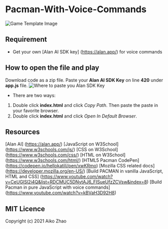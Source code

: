# Pacman-With-Voice-Commands
![Game Template Image](./images/game-template.png)

## Requirement

- Get your own [Alan AI SDK key] (https://alan.app/) for voice commands

## How to open the file and play
Download code as a zip file.
Paste your **Alan AI SDK Key** on line **420** under **app.js** file.
![Where to paste you Alan SDK Key](./images/alan-key.png)

- There are two ways:
1. Double click **index.html** and click *Copy Path*. Then paste the paste in your favorite browser.
2. Double click **index.html** and click *Open In Default Browser*. 

## Resources
[Alan AI] (https://alan.app/)
[JavaScript on W3School] (https://www.w3schools.com/js/)
[CSS on W3School] (https://www.w3schools.com/css/)
[HTML on W3School] (https://www.w3schools.com/html/)
[HTML5 Pacman CodePen] (https://codepen.io/hellokatili/pen/xwKRmo)
[Mozilla CSS related docs] (https://developer.mozilla.org/en-US/)
[Build PACMAN in vanilla JavaScript, HTML and CSS] (https://www.youtube.com/watch?v=CeUGlSl2i4Q&list=RDCMUC5DNytAJ6_FISueUfzZCVsw&index=8)
[Build Pacman in pure JavaScript with voice commands] (https://www.youtube.com/watch?v=kBVaH3D92H8)

## MIT Licence
Copyright (c) 2021 Aiko Zhao


